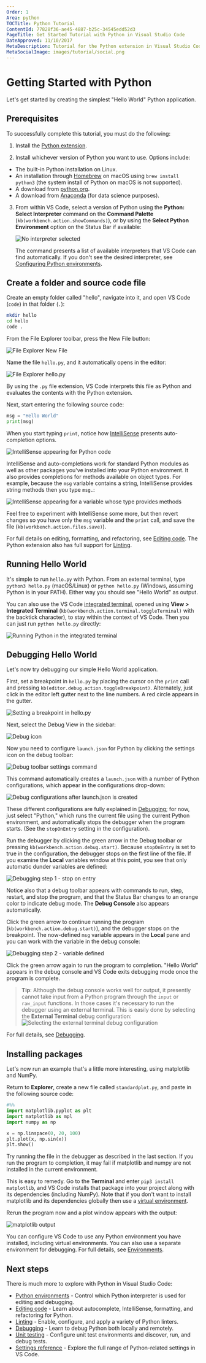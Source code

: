 ```yaml
---
Order: 1
Area: python
TOCTitle: Python Tutorial
ContentId: 77828f36-ae45-4887-b25c-34545edd52d3
PageTitle: Get Started Tutorial with Python in Visual Studio Code
DateApproved: 11/10/2017
MetaDescription: Tutorial for the Python extension in Visual Studio Code
MetaSocialImage: images/tutorial/social.png
---
```

# Getting Started with Python

Let's get started by creating the simplest "Hello World" Python application.

## Prerequisites

To successfully complete this tutorial, you must do the following:

1. Install the [Python extension](https://marketplace.visualstudio.com/items?itemName=ms-python.python).

2. Install whichever version of Python you want to use. Options include:

  - The built-in Python installation on Linux.
  - An installation through [Homebrew](https://brew.sh/) on macOS using `brew install python3` (the system install of Python on macOS is not supported).
  - A download from [python.org](https://www.python.org/downloads/).
  - A download from [Anaconda](https://www.anaconda.com/download/) (for data science purposes).

3. From within VS Code, select a version of Python using the **Python: Select Interpreter** command on the **Command Palette** (`kb(workbench.action.showCommands)`), or by using the **Select Python Environment** option on the Status Bar if available:

    ![No interpreter selected](images/environments/no-interpreter-selected-statusbar.png)

    The command presents a list of available interpreters that VS Code can find automatically. If you don't see the desired interpreter, see [Configuring Python environments](/docs/python/environments.md).

## Create a folder and source code file

Create an empty folder called "hello", navigate into it, and open VS Code (`code`) in that folder (`.`):

```bash
mkdir hello
cd hello
code .
```

From the File Explorer toolbar, press the New File button:

![File Explorer New File](images/tutorial/toolbar-new-file.png)

Name the file `hello.py`, and it automatically opens in the editor:

![File Explorer hello.py](images/tutorial/hello-py-file-created.png)

By using the `.py` file extension, VS Code interprets this file as Python and evaluates the contents with the Python extension.

Next, start entering the following source code:

```python
msg = "Hello World"
print(msg)
```

When you start typing `print`, notice how [IntelliSense](/docs/editor/intellisense.md) presents auto-completion options.

![IntelliSense appearing for Python code](images/tutorial/intellisense01.png)

IntelliSense and auto-completions work for standard Python modules as well as other packages you've installed into your Python environment. It also provides completions for methods available on object types. For example, because the `msg` variable contains a string, IntelliSense provides string methods then you type `msg.`:

![IntelliSense appearing for a variable whose type provides methods](images/tutorial/intellisense02.png)

Feel free to experiment with IntelliSense some more, but then revert changes so you have only the `msg` variable and the `print` call, and save the file (`kb(workbench.action.files.save)`).

For full details on editing, formatting, and refactoring, see [Editing code](/docs/python/editing.md). The Python extension also has full support for [Linting](/docs/python/linting.md).

## Running Hello World

It's simple to run `hello.py` with Python. From an external terminal, type `python3 hello.py` (macOS/Linux) or `python hello.py` (Windows, assuming Python is in your PATH). Either way you should see "Hello World" as output.

You can also use the VS Code [integrated terminal](/docs/editor/integrated-terminal.md), opened using **View > Integrated Terminal** (`kb(workbench.action.terminal.toggleTerminal)` with the backtick character), to stay within the context of VS Code. Then you can just run `python hello.py` directly:

![Running Python in the integrated terminal](images/tutorial/integrated-terminal.png)

## Debugging Hello World

Let's now try debugging our simple Hello World application.

First, set a breakpoint in `hello.py` by placing the cursor on the `print` call and pressing `kb(editor.debug.action.toggleBreakpoint)`. Alternately, just click in the editor left gutter next to the line numbers. A red circle  appears in the gutter.

![Setting a breakpoint in hello.py](images/tutorial/breakpoint-set.png)

Next, select the Debug View in the sidebar:

![Debug icon](images/tutorial/debug-icon.png)

Now you need to configure `launch.json` for Python by clicking the settings icon on the debug toolbar:

![Debug toolbar settings command](images/tutorial/debug-settings.png)

This command automatically creates a `launch.json` with a number of Python configurations, which appear in the configurations drop-down:

![Debug configurations after launch.json is created](images/tutorial/debug-configurations.png)

These different configurations are fully explained in [Debugging](/docs/python/debugging.md); for now, just select "Python," which runs the current file using the current Python environment, and automatically stops the debugger when the program starts. (See the `stopOnEntry` setting in the configuration).

Run the debugger by clicking the green arrow in the Debug toolbar or pressing `kb(workbench.action.debug.start)`. Because `stopOnEntry` is set to true in the configuration, the debugger stops on the first line of the file. If you examine the **Local** variables window at this point, you see that only automatic dunder variables are defined:

![Debugging step 1 - stop on entry](images/tutorial/debug-step-01.png)

Notice also that a debug toolbar appears with commands to run, step, restart, and stop the program, and that the Status Bar changes to an orange color to indicate debug mode. The **Debug Console** also appears automatically.

Click the green arrow to continue running the program (`kb(workbench.action.debug.start)`), and the debugger stops on the breakpoint. The now-defined `msg` variable appears in the **Local** pane and you can work with the variable in the debug console:

![Debugging step 2 - variable defined](images/tutorial/debug-step-02.png)

Click the green arrow again to run the program to completion. "Hello World" appears in the debug console and VS Code exits debugging mode once the program is complete.

> **Tip**: Although the debug console works well for output, it presently cannot take input from a Python program through the `input` or `raw_input` functions. In those cases it's necessary to run the debugger using an external terminal. This is easily done by selecting the **External Terminal** debug configuration:<br>
> ![Selecting the external terminal debug configuration](images/tutorial/debug-external-terminal.png)

For full details, see [Debugging](/docs/python/debugging.md).

## Installing packages

Let's now run an example that's a little more interesting, using matplotlib and NumPy.

Return to **Explorer**, create a new file called `standardplot.py`, and paste in the following source code:

```python
#%%
import matplotlib.pyplot as plt
import matplotlib as mpl
import numpy as np

x = np.linspace(0, 20, 100)
plt.plot(x, np.sin(x))
plt.show()
```

Try running the file in the debugger as described in the last section. If you run the program to completion, it may fail if matplotlib and numpy are not installed in the current environment.

This is easy to remedy. Go to the **Terminal** and enter `pip3 install matplotlib`, and VS Code installs that package into your project along with its dependencies (including NumPy). Note that if you don't want to install matplotlib and its dependencies globally then use a [virtual environment](https://docs.python.org/3/tutorial/venv.html).

Rerun the program now and a plot window appears with the output:

![matplotlib output](images/tutorial/plot-output.png)

You can configure VS Code to use any Python environment you have installed, including virtual environments. You can also use a separate environment for debugging. For full details, see [Environments](/docs/python/environments.md).

## Next steps

There is much more to explore with Python in Visual Studio Code:

- [Python environments](/docs/python/environments.md) - Control which Python interpreter is used for editing and debugging.
- [Editing code](/docs/python/editing.md) - Learn about autocomplete, IntelliSense, formatting, and refactoring for Python.
- [Linting](/docs/python/linting.md) - Enable, configure, and apply a variety of Python linters.
- [Debugging](/docs/python/debugging.md) - Learn to debug Python both locally and remotely.
- [Unit testing](/docs/python/unit-testing.md) - Configure unit test environments and discover, run, and debug tests.
- [Settings reference](/docs/python/settings-reference.md) - Explore the full range of Python-related settings in VS Code.
